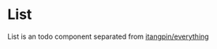 # List
List is an todo component separated from [itangpin/everything](https://github.com/itangpin)

